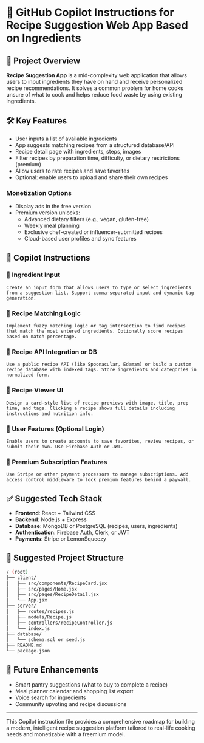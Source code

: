 # 🧠 GitHub Copilot Instructions for Recipe Suggestion Web App Based on Ingredients

## 📌 Project Overview
**Recipe Suggestion App** is a mid-complexity web application that allows users to input ingredients they have on hand and receive personalized recipe recommendations. It solves a common problem for home cooks unsure of what to cook and helps reduce food waste by using existing ingredients.

## 🛠️ Key Features
- User inputs a list of available ingredients
- App suggests matching recipes from a structured database/API
- Recipe detail page with ingredients, steps, images
- Filter recipes by preparation time, difficulty, or dietary restrictions (premium)
- Allow users to rate recipes and save favorites
- Optional: enable users to upload and share their own recipes

### Monetization Options
- Display ads in the free version
- Premium version unlocks:
  - Advanced dietary filters (e.g., vegan, gluten-free)
  - Weekly meal planning
  - Exclusive chef-created or influencer-submitted recipes
  - Cloud-based user profiles and sync features

## 🧭 Copilot Instructions
### 🔹 Ingredient Input
```plaintext
Create an input form that allows users to type or select ingredients from a suggestion list. Support comma-separated input and dynamic tag generation.
```

### 🔹 Recipe Matching Logic
```plaintext
Implement fuzzy matching logic or tag intersection to find recipes that match the most entered ingredients. Optionally score recipes based on match percentage.
```

### 🔹 Recipe API Integration or DB
```plaintext
Use a public recipe API (like Spoonacular, Edamam) or build a custom recipe database with indexed tags. Store ingredients and categories in normalized form.
```

### 🔹 Recipe Viewer UI
```plaintext
Design a card-style list of recipe previews with image, title, prep time, and tags. Clicking a recipe shows full details including instructions and nutrition info.
```

### 🔹 User Features (Optional Login)
```plaintext
Enable users to create accounts to save favorites, review recipes, or submit their own. Use Firebase Auth or JWT.
```

### 🔹 Premium Subscription Features
```plaintext
Use Stripe or other payment processors to manage subscriptions. Add access control middleware to lock premium features behind a paywall.
```

## ✅ Suggested Tech Stack
- **Frontend**: React + Tailwind CSS
- **Backend**: Node.js + Express
- **Database**: MongoDB or PostgreSQL (recipes, users, ingredients)
- **Authentication**: Firebase Auth, Clerk, or JWT
- **Payments**: Stripe or LemonSqueezy

## 📁 Suggested Project Structure
```bash
/ (root)
├── client/
│   ├── src/components/RecipeCard.jsx
│   ├── src/pages/Home.jsx
│   ├── src/pages/RecipeDetail.jsx
│   └── App.jsx
├── server/
│   ├── routes/recipes.js
│   ├── models/Recipe.js
│   ├── controllers/recipeController.js
│   └── index.js
├── database/
│   └── schema.sql or seed.js
├── README.md
└── package.json
```

## 🔗 Future Enhancements
- Smart pantry suggestions (what to buy to complete a recipe)
- Meal planner calendar and shopping list export
- Voice search for ingredients
- Community upvoting and recipe discussions

---
This Copilot instruction file provides a comprehensive roadmap for building a modern, intelligent recipe suggestion platform tailored to real-life cooking needs and monetizable with a freemium model.